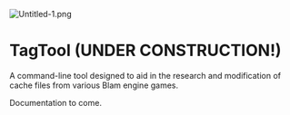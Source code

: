 ![Untitled-1.png](https://bitbucket.org/repo/d8roar/images/2250339102-Untitled-1.png)

# TagTool (UNDER CONSTRUCTION!)

A command-line tool designed to aid in the research and modification of cache files from various Blam engine games.

Documentation to come.